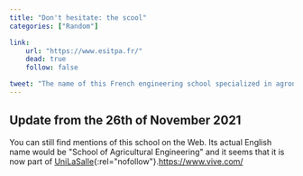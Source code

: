 ```yaml
---
title: "Don't hesitate: the scool"
categories: ["Random"]

link:
    url: "https://www.esitpa.fr/"
    dead: true
    follow: false

tweet: "The name of this French engineering school specialized in agronomy would translate to \"Don't hesitate\"!"
---
```


## Update from the 26th of November 2021

You can still find mentions of this school on the Web. Its actual English name would be "School of Agricultural
Engineering" and it seems that it is now part of [UniLaSalle](https://www.unilasalle.fr){:rel="nofollow"}.https://www.vive.com/